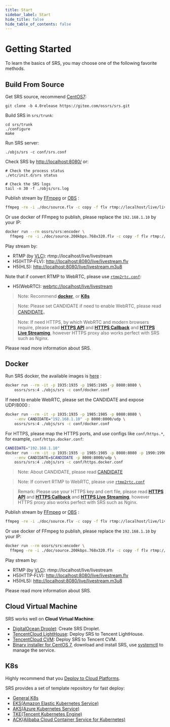 ```yaml
---
title: Start
sidebar_label: Start
hide_title: false
hide_table_of_contents: false
---
```


# Getting Started

To learn the basics of SRS, you may choose one of the following favorite methods.

## Build From Source

Get SRS source, recommend [CentOS7](./install.md):

```
git clone -b 4.0release https://gitee.com/ossrs/srs.git
```

Build SRS in `srs/trunk`:

```
cd srs/trunk
./configure
make
```

Run SRS server:

```
./objs/srs -c conf/srs.conf
```

Check SRS by [http://localhost:8080/](http://localhost:8080/) or:

```
# Check the process status
./etc/init.d/srs status

# Check the SRS logs
tail -n 30 -f ./objs/srs.log
```

Publish stream by [FFmpeg](https://ffmpeg.org/download.html) or [OBS](https://obsproject.com/download) :

```bash
ffmpeg -re -i ./doc/source.flv -c copy -f flv rtmp://localhost/live/livestream
```

Or use docker of FFmpeg to publish, please replace the `192.168.1.10` by your IP:

```bash
docker run --rm ossrs/srs:encoder \
  ffmpeg -re -i ./doc/source.200kbps.768x320.flv -c copy -f flv rtmp://192.168.1.10/live/livestream
```

Play stream by:

* RTMP (by [VLC](https://www.videolan.org/)): rtmp://localhost/live/livestream
* H5(HTTP-FLV): [http://localhost:8080/live/livestream.flv](http://localhost:8080/players/srs_player.html?autostart=true&stream=livestream.flv&port=8080&schema=http)
* H5(HLS): [http://localhost:8080/live/livestream.m3u8](http://localhost:8080/players/srs_player.html?autostart=true&stream=livestream.m3u8&port=8080&schema=http)

Note that if convert RTMP to WebRTC, please use [`rtmp2rtc.conf`](https://github.com/ossrs/srs/issues/2728#rtmp2rtc-en-guide):

* H5(WebRTC): [webrtc://localhost/live/livestream](http://localhost:8080/players/rtc_player.html?autostart=true)

> Note: Recommend **[docker](#Docker)**, or **[K8s](#K8s)**

> Note: Please set CANDIDATE if need to enable WebRTC, please read [CANDIDATE](https://github.com/ossrs/srs/wiki/v4_EN_WebRTC#config-candidate)。

> Note: If need HTTPS, by which WebRTC and modern browsers require, please read
> **[HTTPS API](https://github.com/ossrs/srs/wiki/v4_EN_HTTPApi#https-api)**
> and **[HTTPS Callback](https://github.com/ossrs/srs/wiki/v4_EN_HTTPCallback#https-callback)**
> and **[HTTPS Live Streaming](https://github.com/ossrs/srs/wiki/v4_EN_DeliveryHttpStream#https-flv-live-stream)**,
> however HTTPS proxy also works perfect with SRS such as Nginx.

Please read more information about SRS.

## Docker

Run SRS docker, the available images is [here](https://hub.docker.com/r/ossrs/srs/tags) :

```bash
docker run --rm -it -p 1935:1935 -p 1985:1985 -p 8080:8080 \
    ossrs/srs:4 ./objs/srs -c conf/docker.conf
```

If need to enable WebRTC, please set the CANDIDATE and expose UDP/8000 :

```bash
docker run --rm -it -p 1935:1935 -p 1985:1985 -p 8080:8080 \
    --env CANDIDATE="192.168.1.10" -p 8000:8000/udp \
    ossrs/srs:4 ./objs/srs -c conf/docker.conf
```

For HTTPS, please map the HTTPS ports, and use configs like `conf/https.*`, for example, `conf/https.docker.conf`:

```bash
CANDIDATE="192.168.1.10"
docker run --rm -it -p 1935:1935 -p 1985:1985 -p 8080:8080 -p 1990:1990 -p 8088:8088 \
    --env CANDIDATE=$CANDIDATE -p 8000:8000/udp \
    ossrs/srs:4 ./objs/srs -c conf/https.docker.conf
```

> Note: About CANDIDATE, please read [CANDIDATE](https://github.com/ossrs/srs/wiki/v4_EN_WebRTC#config-candidate)

> Note: If convert RTMP to WebRTC, please use [`rtmp2rtc.conf`](https://github.com/ossrs/srs/issues/2728#rtmp2rtc-en-guide)

> Remark: Please use your HTTPS key and cert file, please read
> **[HTTPS API](https://github.com/ossrs/srs/wiki/v4_EN_HTTPApi#https-api)**
> and **[HTTPS Callback](https://github.com/ossrs/srs/wiki/v4_EN_HTTPCallback#https-callback)**
> and **[HTTPS Live Streaming](https://github.com/ossrs/srs/wiki/v4_EN_DeliveryHttpStream#https-flv-live-stream)**,
> however HTTPS proxy also works perfect with SRS such as Nginx.

Publish stream by [FFmpeg](https://ffmpeg.org/download.html) or [OBS](https://obsproject.com/download) :

```bash
ffmpeg -re -i ./doc/source.flv -c copy -f flv rtmp://localhost/live/livestream
```

Or use docker of FFmpeg to publish, please replace the `192.168.1.10` by your IP:

```bash
docker run --rm ossrs/srs:encoder \
  ffmpeg -re -i ./doc/source.200kbps.768x320.flv -c copy -f flv rtmp://192.168.1.10/live/livestream
```

Play stream by:

* RTMP (by [VLC](https://www.videolan.org/)): rtmp://localhost/live/livestream
* H5(HTTP-FLV): [http://localhost:8080/live/livestream.flv](http://localhost:8080/players/srs_player.html?autostart=true&stream=livestream.flv&port=8080&schema=http)
* H5(HLS): [http://localhost:8080/live/livestream.m3u8](http://localhost:8080/players/srs_player.html?autostart=true&stream=livestream.m3u8&port=8080&schema=http)

Please read more information about SRS.

## Cloud Virtual Machine

SRS works well on **Cloud Virtual Machine**:

* [DigitalOcean Droplet](https://github.com/ossrs/srs-cloud/wiki/Droplet): Create SRS Droplet.
* [TencentCloud LightHouse](https://www.bilibili.com/video/BV1844y1L7dL/): Deploy SRS to Tencent LightHouse.
* [TencentCloud CVM](https://www.bilibili.com/video/BV1844y1L7dL/): Deploy SRS to Tencent CVM.
* [Binary installer for CentOS 7](https://github.com/ossrs/srs/releases), download and install SRS, use [systemctl](./service.md#systemctl) to manage the service.

## K8s

Highly recommend that you [Deploy to Cloud Platforms](https://github.com/ossrs/srs/wiki/v4_CN_K8s#deploy-to-cloud-platforms).

SRS provides a set of template repository for fast deploy:

* [General K8s](https://github.com/ossrs/srs-k8s-template)
* [EKS(Amazon Elastic Kubernetes Service)](https://github.com/ossrs/srs-eks-template)
* [AKS(Azure Kubernetes Service)](https://github.com/ossrs/srs-aks-template)
* [TKE(Tencent Kubernetes Engine)](https://github.com/ossrs/srs-tke-template)
* [ACK(Alibaba Cloud Container Service for Kubernetes)](https://github.com/ossrs/srs-ack-template)


